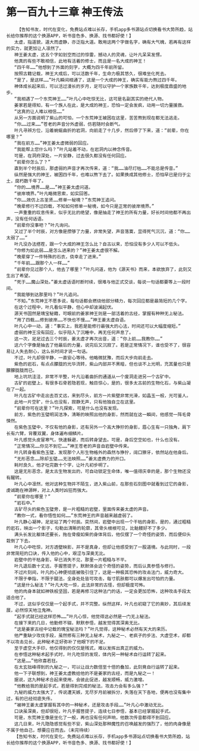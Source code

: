 # 第一百九十三章 神王传法
        【告知书友，时代在变化，免费站点难以长存，手机app多书源站点切换看书大势所趋，站长给你推荐的这个换源APP，听书音色多、换源、找书都好使！】
       太虚，指道貌，道大而虚静，亦泛指大道。敢用这两个字做名字，确有大气魄，若再有这样的实力，就更加让人凛然了。
       神王姜太虚，这五个字如划空而过的惊雷，撼动人的灵魂，让叶凡呆呆发愣。
       他真的有些不敢相信，此地有活着的修士，而且是一名大成的神王！
       “四千年……”他想到了外面的刻字，大概为四千年前所留。
       按照古籍记载，神王大成后，可以活数千年，生命力极其悠久，很难坐化死去。
       “是了，是这样……”叶凡瞬间相通了，这是一个大成的神王，确实有能力熬过四千年。
       神体成长起来后，可以活过漫长的岁月，足可以守护一个家族数千年，达到极度鼎盛的地步。
       “我相遇了一个东荒神王……”叶凡心中吃惊无比，这可是名副其实的绝代人物。
       姜家若是得知，有一个族人在此，是大成的神王，恐怕一定会发疯，动用一切力量援救。
       “这真的让人难以相信……”
       从另一方面说明了紫山的可怕，一个东荒神王被困在这里，苦苦熬到现在都无法逃走。
       “你……过来……”苍老的声音分外虚弱，仿若随时会断气。
       叶凡寻辨方位，沿着蜿蜒曲折的岩洞，向前走了十几步，然后停了下来，道：“前辈，你在哪里？”
       “我在前方……”神王姜太虚微弱的回应。
       “我能帮上您什么吗？”叶凡站着不动，在岩洞内以神念传音。
       可是，在洞府深处，一片安静，过去很久都没有任何回应。
       “前辈你怎么了？”
       直到半个时辰后，那虚弱的声音才再次传来，道：“我……油尽灯枯……不能总是传音。”
       纵然是强大的神王，被困四千年，也难以熬下去了。如果换成其他修士，恐怕早已是归于尘土，腐朽数千年了。
       “你的……境界……是……”神王姜太虚问道。
       “彼岸境界。”叶凡略微思索，如实回答。
       “你……效仿上古圣贤……修单一秘境？”东荒神王追问。
       “晚辈修行不过四载，不知如何修单一秘境，如今只是正常的彼岸境界。”
       一声重重的叹息传来，似乎无比的绝望，像是抽走了神王的所有力量，好长时间他都不再出声，没有任何话语。
       “前辈你没事吧？”叶凡询问。
       又过了半个时辰，对方像是攒够了力量，非常失望，声音落寞，显得死气沉沉，道：“你……太弱了……”
       叶凡没办法搭茬，跟一个大成的神王怎么比？自古以来，恐怕没有多少人可以不低头。
       “你修为如此弱……是怎么进来的？”神王姜太虚很不解。
       “晚辈穿了一件特殊的石衣，侥幸走了进来。”
       “千年前……跟那个人一样……”
       “前辈你见过那个人，他去了哪里？”叶凡问道，他为《源天书》而来，本欲放弃了，此刻又生出了希望。
       “死于……魔山深处。”姜太虚话语时断时续，很难与他正式交谈，每说一句话都要等上一段时间。
       “我能够到达那里吗？”叶凡追问。
       “不知。”东荒神王不愿多说，每句话都会燃烧他部分精力，每次回应都是最简短的几个字。
       在这个过程中，叶凡看似平静，但心中却波澜起伏。
       源天书固然是瑰宝秘籍，可眼前的姜家神王则是一部活着的古经，掌握有种种无上秘法。
       “用了四载……修到彼岸……不快也不慢……”神王姜太虚自语。
       叶凡心中一动，道：“事实上，我若是能修行最强大的心法，时间还可以大幅度缩短。”
       虚弱的神王没有回应，似乎陷入了沉睡中，再无任何声息了。
       这一次，足足过去三个时辰，姜太虚才再次出音，道：“你上前……我教你……”
       这六个字像是抽去了他最后的力量，说完后又沉寂了。若是正常情况下，谁也受不了，很容易让人失去耐心，这么长时间才说一句话。
       不过，叶凡却很平静，一直安心等待。他略微犹豫，而后大步向前走去。
       紫色的岩石，有点点朦胧的光华流转，紫山内部并不黑暗，但也谈不上光明，充其量也只是朦朦胧胧而已。
       地上坑坑洼洼，非常不平整，叶凡沿着曲折的通道从一个废洞走进另一个古矿中。
       古矿的岩壁上，有很多石骨若隐若现，触目惊心，是的，很多太古前的生物化石，与紫山凝在了一起。
       叶凡在古矿中走出去百丈远，来到尽头，前方一片紫壁非常光滑，如晶玉一般，光可鉴人。
       此地一片空旷，什么也没有，寂静无声，只有他独自立在这里。
       “前辈你可在这里？”叶凡探索，可是什么也没有发现。
       前方，紫色的玉璧明润洁净，清晰的映照出他的身影，然而就在这一瞬间，他感觉一阵毛骨悚然。
       在紫色玉璧中，不仅有他的身影，还有另外一个高大狰狞的身影，眉心生有一只独角，肩下长有六臂，背覆双翼，身体遍布细鳞片。
       叶凡感觉头皮冒寒气，快速躲避，而后转身望去。可是，身后空空如也，什么也没有。
       “正常情况……你见不到它……”神王苍老的声音自岩壁中传来。
       叶凡转身看紫色玉璧，发现那个人形生物格外的森然与狰狞，阔口獠牙，依然站在他身后。
       “无形恶念……除却玉璧……无法映照……”姜太虚费力的开口。
       耗时良久，他才吐完数十个字，让叶凡初步明了。
       这是无形恶念，是太古生物发出的，可自动锁定生命体，唯一值得庆幸的是，那个生物还没有醒转。
       叶凡心中凛然，他对这种生物并不陌生，进入紫山前，在那些石刻图中就看到过它的身影，虔诚跪在神源畔，对上人类时凶狂而强大。
       “前辈你在哪里？”
       “岩石中。”
       古矿尽头的紫色玉璧旁，是一片粗糙的岩壁，里面传来姜太虚的声音。
       “教你一式，看你悟性如何……”东荒神王的声音越来越虚弱了。
       叶凡静心凝神，足足站了两个时辰。突然间，岩壁中出现一个干枯的身影。是的，通过粗糙的岩石，映出一个影子，勾勒出清晰的轮廓，其骨头根根可见，比骷髅好不了多少。
       满头长发比躯体还要长，拖在骨瘦如柴的身体背后，他仅摆了一个奇怪的姿势，而后便仰头栽倒了下去。
       叶凡心中吃惊，对方透壁映影，并不是真身，但却让他感受到了一股道境。与此同时，一段非常简短的口诀，传入他的心中，艰涩与深奥无比。
       岩壁中的干枯身影，早已消失不见，那里一片粗糙与不平。
       叶凡退后数十丈远，手握菩提子，默默体会这个奇怪的姿势，而后认真参悟与修行。
       不过片刻间，叶凡的心神便彻底被吸引住了，这是一种极其恐怖的攻击法门，威力奇大。
       不限于拳指，不限于腿法，全身处处皆可攻击，每寸肌肤都可以爆发出可怕的力量。
       “这是什么秘法？”叶凡大吃一惊，此法非常的古怪，但却极度可怖。
       他的肉身本就如神铁般坚固，若是再修习这种法门的话，一定会更加恐怖，这种攻击手段太适合他了。
       不过，这似乎仅仅是一个起手式，并不完整。纵然这样，叶凡也初窥了它的奥妙，其后续发展，必然惊天地泣鬼神。
       “起手式就已经这样恐怖……”叶凡心惊，他觉得这必然是一门无上秘法。
       在接下来的几日，他勤修不辍，默默参悟，越发觉得其深奥无比。
       “这是姜家古经中记载的瑰宝秘法吗？”叶凡觉得，这种秘术必然有天大的来历。
       他严重缺少攻伐手段，虽然修有三种无上秘术，九秘之一、老疯子的步法、大虚空术，却都不以攻击见长，此种秘术正好弥补了他眼下的不足。
       至于虚空大手印，他仅得到的仅仅是残式，难以发挥出真正的威力。
       在参悟这种秘术起手式时，叶凡吃惊的发现，体内另一种秘术自行运转了起来。
       “这是……”他欣喜若狂。
       在太玄拙峰得到的九秘之一，可以让战力数倍至十倍的叠加，此刻竟自行运转了起来。
       他一下子联想到，神王姜太虚教给他的不是姜家的古经，而是九秘之一！
       据说，这九种秘术合起来使用，会彼此促进，越发顺畅，威力激增。
       “他教给我的是起手式，若是得到完成的秘法，攻击力会有多么强？”
       九秘的威力太强大了，传说遭天嫉，无尽岁月前被拆分，失落在天下各地，便再也没有集中过，有的已经彻底失传。
       “被神王姜太虚掌握有其中的一种秘术，还是攻击手段……”叶凡心中激动无比。
       口诀虽深奥，但却很短，叶凡手握菩提子，连续七日参悟，基本已经掌握起手式。
       可是，东荒神王像是坐化了一般，再也没有任何声响，他数次传音都得不到回应。
       这几日来，叶凡隐隐感觉有些不安，紫山深处那种魔性的召唤越发的强烈了，他的肉身像是不属于他自己，想要应召而去。（未完待续）
       【告知书友，时代在变化，免费站点难以长存，手机app多书源站点切换看书大势所趋，站长给你推荐的这个换源APP，听书音色多、换源、找书都好使！】